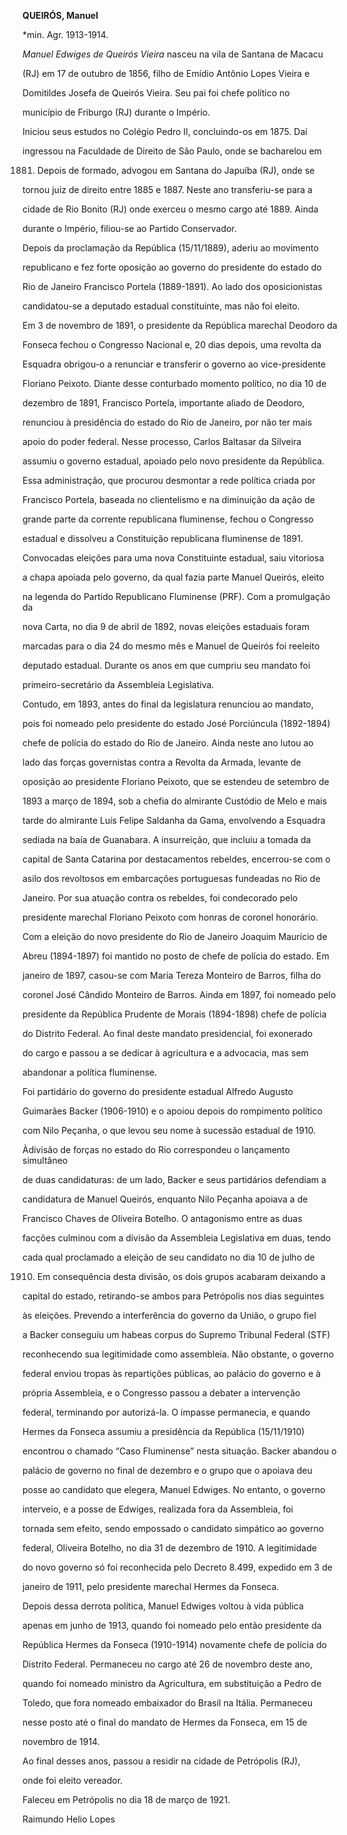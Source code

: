 **QUEIRÓS, Manuel**



\*min. Agr. 1913-1914.



*Manuel Edwiges de Queirós Vieira* nasceu na vila de Santana de Macacu

(RJ) em 17 de outubro de 1856, filho de Emídio Antônio Lopes Vieira e

Domitildes Josefa de Queirós Vieira. Seu pai foi chefe político no

município de Friburgo (RJ) durante o Império.



Iniciou seus estudos no Colégio Pedro II, concluindo-os em 1875. Daí

ingressou na Faculdade de Direito de São Paulo, onde se bacharelou em

1881. Depois de formado, advogou em Santana do Japuíba (RJ), onde se

tornou juiz de direito entre 1885 e 1887. Neste ano transferiu-se para a

cidade de Rio Bonito (RJ) onde exerceu o mesmo cargo até 1889. Ainda

durante o Império, filiou-se ao Partido Conservador.



Depois da proclamação da República (15/11/1889), aderiu ao movimento

republicano e fez forte oposição ao governo do presidente do estado do

Rio de Janeiro Francisco Portela (1889-1891). Ao lado dos oposicionistas

candidatou-se a deputado estadual constituinte, mas não foi eleito.



Em 3 de novembro de 1891, o presidente da República marechal Deodoro da

Fonseca fechou o Congresso Nacional e, 20 dias depois, uma revolta da

Esquadra obrigou-o a renunciar e transferir o governo ao vice-presidente

Floriano Peixoto. Diante desse conturbado momento político, no dia 10 de

dezembro de 1891, Francisco Portela, importante aliado de Deodoro,

renunciou à presidência do estado do Rio de Janeiro, por não ter mais

apoio do poder federal. Nesse processo, Carlos Baltasar da Silveira

assumiu o governo estadual, apoiado pelo novo presidente da República.



Essa administração, que procurou desmontar a rede política criada por

Francisco Portela, baseada no clientelismo e na diminuição da ação de

grande parte da corrente republicana fluminense, fechou o Congresso

estadual e dissolveu a Constituição republicana fluminense de 1891.

Convocadas eleições para uma nova Constituinte estadual, saiu vitoriosa

a chapa apoiada pelo governo, da qual fazia parte Manuel Queirós, eleito

na legenda do Partido Republicano Fluminense (PRF). Com a promulgação da

nova Carta, no dia 9 de abril de 1892, novas eleições estaduais foram

marcadas para o dia 24 do mesmo mês e Manuel de Queirós foi reeleito

deputado estadual. Durante os anos em que cumpriu seu mandato foi

primeiro-secretário da Assembleia Legislativa.



Contudo, em 1893, antes do final da legislatura renunciou ao mandato,

pois foi nomeado pelo presidente do estado José Porciúncula (1892-1894)

chefe de polícia do estado do Rio de Janeiro. Ainda neste ano lutou ao

lado das forças governistas contra a Revolta da Armada, levante de

oposição ao presidente Floriano Peixoto, que se estendeu de setembro de

1893 a março de 1894, sob a chefia do almirante Custódio de Melo e mais

tarde do almirante Luís Felipe Saldanha da Gama, envolvendo a Esquadra

sediada na baía de Guanabara. A insurreição, que incluiu a tomada da

capital de Santa Catarina por destacamentos rebeldes, encerrou-se com o

asilo dos revoltosos em embarcações portuguesas fundeadas no Rio de

Janeiro. Por sua atuação contra os rebeldes, foi condecorado pelo

presidente marechal Floriano Peixoto com honras de coronel honorário.



Com a eleição do novo presidente do Rio de Janeiro Joaquim Maurício de

Abreu (1894-1897) foi mantido no posto de chefe de polícia do estado. Em

janeiro de 1897, casou-se com Maria Tereza Monteiro de Barros, filha do

coronel José Cândido Monteiro de Barros. Ainda em 1897, foi nomeado pelo

presidente da República Prudente de Morais (1894-1898) chefe de polícia

do Distrito Federal. Ao final deste mandato presidencial, foi exonerado

do cargo e passou a se dedicar à agricultura e a advocacia, mas sem

abandonar a política fluminense.



Foi partidário do governo do presidente estadual Alfredo Augusto

Guimarães Backer (1906-1910) e o apoiou depois do rompimento político

com Nilo Peçanha, o que levou seu nome à sucessão estadual de 1910.

Àdivisão de forças no estado do Rio correspondeu o lançamento simultâneo

de duas candidaturas: de um lado, Backer e seus partidários defendiam a

candidatura de Manuel Queirós, enquanto Nilo Peçanha apoiava a de

Francisco Chaves de Oliveira Botelho. O antagonismo entre as duas

facções culminou com a divisão da Assembleia Legislativa em duas, tendo

cada qual proclamado a eleição de seu candidato no dia 10 de julho de

1910. Em consequência desta divisão, os dois grupos acabaram deixando a

capital do estado, retirando-se ambos para Petrópolis nos dias seguintes

às eleições. Prevendo a interferência do governo da União, o grupo fiel

a Backer conseguiu um habeas corpus do Supremo Tribunal Federal (STF)

reconhecendo sua legitimidade como assembleia. Não obstante, o governo

federal enviou tropas às repartições públicas, ao palácio do governo e à

própria Assembleia, e o Congresso passou a debater a intervenção

federal, terminando por autorizá-la. O impasse permanecia, e quando

Hermes da Fonseca assumiu a presidência da República (15/11/1910)

encontrou o chamado “Caso Fluminense” nesta situação. Backer abandou o

palácio de governo no final de dezembro e o grupo que o apoiava deu

posse ao candidato que elegera, Manuel Edwiges. No entanto, o governo

interveio, e a posse de Edwiges, realizada fora da Assembleia, foi

tornada sem efeito, sendo empossado o candidato simpático ao governo

federal, Oliveira Botelho, no dia 31 de dezembro de 1910. A legitimidade

do novo governo só foi reconhecida pelo Decreto 8.499, expedido em 3 de

janeiro de 1911, pelo presidente marechal Hermes da Fonseca.



Depois dessa derrota política, Manuel Edwiges voltou à vida pública

apenas em junho de 1913, quando foi nomeado pelo então presidente da

República Hermes da Fonseca (1910-1914) novamente chefe de polícia do

Distrito Federal. Permaneceu no cargo até 26 de novembro deste ano,

quando foi nomeado ministro da Agricultura, em substituição a Pedro de

Toledo, que fora nomeado embaixador do Brasil na Itália. Permaneceu

nesse posto até o final do mandato de Hermes da Fonseca, em 15 de

novembro de 1914.



Ao final desses anos, passou a residir na cidade de Petrópolis (RJ),

onde foi eleito vereador.



Faleceu em Petrópolis no dia 18 de março de 1921.



Raimundo Helio Lopes



